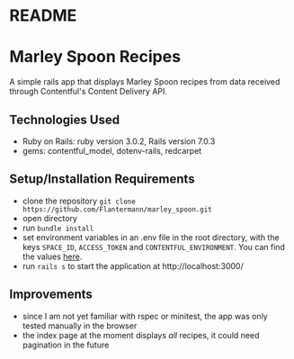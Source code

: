 # README

# Marley Spoon Recipes

A simple rails app that displays Marley Spoon recipes from data received through Contentful's Content Delivery API.

## Technologies Used

* Ruby on Rails: ruby version 3.0.2, Rails version 7.0.3
* gems: contentful_model, dotenv-rails, redcarpet

## Setup/Installation Requirements

* clone the repository `git clone https://github.com/Flantermann/marley_spoon.git`
* open directory
* run `bundle install`
* set environment variables in an .env file in the root directory, with the keys `SPACE_ID`,
`ACCESS_TOKEN` and `CONTENTFUL_ENVIRONMENT`. You can find the values [here](https://gist.github.com/carpodaster/446e53d4a4b727f3fce1dfabe1f70967).
* run `rails s` to start the application at http://localhost:3000/

## Improvements
* since I am not yet familiar with rspec or minitest, the app was only tested manually in the browser
* the index page at the moment displays _all_ recipes, it could need pagination in the future
